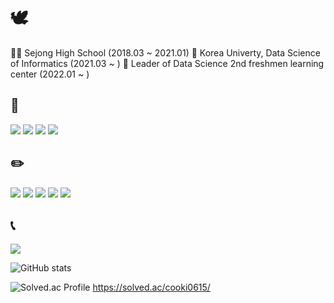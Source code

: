 # 🕊️
🧑‍🎓 Sejong High School (2018.03 ~ 2021.01)
🐯 Korea Univerty, Data Science of Informatics (2021.03 ~ )
🐯 Leader of Data Science 2nd freshmen learning center (2022.01 ~ )

## 🔨
<img src="https://img.shields.io/badge/Python-3766AB?style=flat-square&logo=Python&logoColor=white"/></a>
<img src="https://img.shields.io/badge/C-A8B9CC?style=flat-square&logo=Python&logoColor=white"/></a>
<img src="https://img.shields.io/badge/C++-00599C?style=flat-square&logo=Python&logoColor=white"/></a>
<img src="https://img.shields.io/badge/R-276DC3?style=flat-square&logo=Python&logoColor=white"/></a>

## ✏️
<img src="https://img.shields.io/badge/Sololearn-149EF2?style=flat-square&logo=Python&logoColor=white"/></a>
<img src="https://img.shields.io/badge/scikit-learn-F7931E?style=flat-square&logo=Python&logoColor=white"/></a>
<img src="https://img.shields.io/badge/NumPy-013243?style=flat-square&logo=Python&logoColor=white"/></a>
<img src="https://img.shields.io/badge/Google_Colab-F9AB00?style=flat-square&logo=Python&logoColor=white"/></a>
<img src="https://img.shields.io/badge/TensorFlow-FF6F00?style=flat-square&logo=Python&logoColor=white"/></a>

## 📞
<a href="mailto:cooki0615@korea.ac.kr" target="_blank"><img src="https://img.shields.io/badge/Gmail-EA4335?style=flat-square&logoGmail&logoColor=white" ></a>

![GitHub stats](https://github-readme-stats.vercel.app/api?username=bidulki-99&show_icons=true&theme=radical)

![Solved.ac Profile](http://mazassumnida.wtf/api/v2/generate_badge?boj=cooki0615) https://solved.ac/cooki0615/
